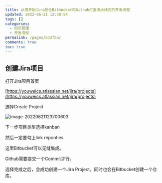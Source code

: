```yaml
---
title: 从零开始Jira配合Bitbucket和Github打造流水线式的开发流程
updated: 2022-06-21 12:30:54
tags: []
categories:
  - 知识管理
  - 开发流程
permalink: /pages/b33fba/
comments: true
toc: true
---
```

## 创建Jira项目

打开Jira项目首页

[https://youweics.atlassian.net/jira/projects](https://youweics.atlassian.net/jira/projects)

选择Create Project

![image-20220621123700603](https://img1.terwer.space/20220621123706.png)

下一步项目类型选择kanban

然后一定要勾上link reponties

这里Bitbucket可以无缝集成。

Github需要提交一个Commit才行。

选择完成之后，会成功创建一个Jira Project，同时也会在Bitbucket创建一个仓库。